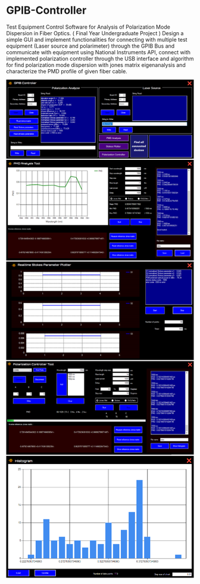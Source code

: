 # GPIB-Controller
Test Equipment Control Software for Analysis of Polarization Mode Dispersion in Fiber Optics. ( Final Year Undergraduate Project )
Design a simple GUI and implement functionalities for connecting with multiple test equipment (Laser source and polarimeter) through the GPIB Bus and communicate with equipment using National Instruments API, connect with implemented polarization controller through the USB interface and algorithm for find polarization mode dispersion with jones matrix eigenanalysis and characterize the PMD profile of given fiber cable.

![](imgs/1.PNG)
![](imgs/2.PNG)
![](imgs/3.PNG)
![](imgs/4.PNG)
![](imgs/5.PNG)
